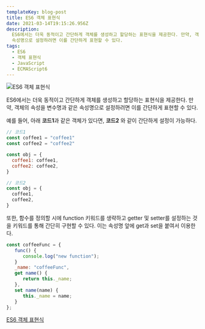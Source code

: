 ```yaml
---
templateKey: blog-post
title: ES6 객체 표현식
date: 2021-03-14T19:15:26.956Z
description:
  ES6에서는 더욱 동적이고 간단하게 객체를 생성하고 할당하는 표현식을 제공한다. 만약, 객체의 속성을 변수명과 같은
  속성명으로 설정하려면 이를 간단하게 표현할 수 있다.
tags:
  - ES6
  - 객체 표현식
  - JavaScript
  - ECMAScript6
---
```


![ES6 객체 표현식](/assets/es6.png "ES6 객체 표현식")

ES6에서는 더욱 동적이고 간단하게 객체를 생성하고 할당하는 표현식을 제공한다. 만약, 객체의 속성을 변수명과 같은 속성명으로 설정하려면 이를 간단하게 표현할 수 있다.

예를 들어, 아래 **코드1**과 같은 객체가 있다면, **코드2** 와 같이 간단하게 설정이 가능하다.

```javascript
// 코드1
const coffee1 = "coffee1"
const coffee2 = "coffee2"

const obj = {
  coffee1: coffee1,
  coffee2: coffee2,
}
```

```javascript
// 코드2
const obj = {
  coffee1,
  coffee2,
}
```

또한, 함수를 정의할 시에 function 키워드를 생략하고 getter 및 setter를 설정하는 것을 키워드를 통해 간단히 구현할 수 있다. 이는 속성명 앞에 get과 set을 붙여서 이용한다.

```javascript
const coffeeFunc = {
   func() {
      console.log("new function");
   }
   _name: "coffeeFunc",
   get name() {
      return this._name;
   },
   set name(name) {
      this._name = name;
   }
};
```

[ES6 객체 표현식](http://www.google.co.kr)
